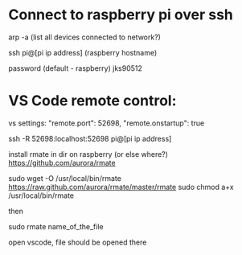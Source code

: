 # Connect to raspberry pi over ssh

arp -a (list all devices connected to network?)

ssh pi@[pi ip address] (raspberry hostname)

password (default - raspberry) jks90512

# VS Code remote control:

vs settings:
"remote.port": 52698,
"remote.onstartup": true

ssh -R 52698:localhost:52698 pi@[pi ip address]

install rmate in dir on raspberry (or else where?)
https://github.com/aurora/rmate

sudo wget -O /usr/local/bin/rmate https://raw.github.com/aurora/rmate/master/rmate
sudo chmod a+x /usr/local/bin/rmate

then

sudo rmate name_of_the_file

open vscode, file should be opened there